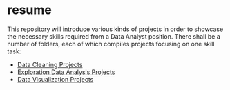 # resume
This repository will introduce various kinds of projects in order to showcase the necessary skills required from a Data Analyst position. There shall be a number of folders, each of which compiles projects focusing on one skill task:
 - [Data Cleaning Projects](https://github.com/DangThuy-97/resume/tree/main/Data%20Cleaning%20Folder)
 - [Exploration Data Analysis Projects](https://github.com/DangThuy-97/resume/tree/main/Exploration%20Data%20Analysis%20Folder)
 - [Data Visualization Projects](https://github.com/DangThuy-97/resume/tree/main/Data%20Visualization%20Folder)
